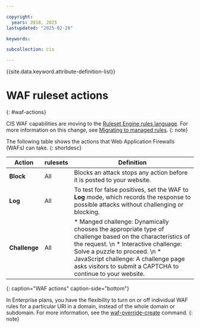 ```yaml
---

copyright:
  years: 2018, 2025
lastupdated: "2025-02-28"

keywords:

subcollection: cis

---
```


{{site.data.keyword.attribute-definition-list}}

# WAF ruleset actions
{: #waf-actions}

CIS WAF capabilities are moving to the [Ruleset Engine rules language](/docs/cis?topic=cis-cis-ruleset-engine). For more information on this change, see [Migrating to managed rules](/docs/cis?topic=cis-migrating-to-managed-rules).
{: note}
 
The following table shows the actions that Web Application Firewalls (WAFs) can take.
{: shortdesc}

|Action|rulesets|Definition|
|---|---|----|
|**Block** | All | Blocks an attack stops any action before it is posted to your website.| 
|**Log** | All | To test for false positives, set the WAF to **Log** mode, which records the response to possible attacks without challenging or blocking.|
|**Challenge** | All |* Manged challenge: Dynamically chooses the appropriate type of challenge based on the characteristics of the request. \n * Interactive challenge: Solve a puzzle to proceed. \n * JavaScript challenge: A challenge page asks visitors to submit a CAPTCHA to continue to your website. |
{: caption="WAF actions" caption-side="bottom"}

In Enterprise plans, you have the flexibility to turn on or off individual WAF rules for a particular URI in a domain, instead of the whole domain or subdomain. For more information, see the [waf-override-create](/docs/cis-cli-plugin?topic=cis-cli-plugin-cis-cli#create-waf-override) command.
{: note}
